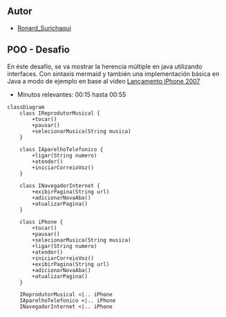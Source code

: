 
## Autor
- [Ronard_Surichaqui](https://github.com/ronard1)

## POO - Desafio

En éste desafío, se va mostrar la herencia múltiple en java utilizando interfaces. Con sintaxis mermaid y también una implementación básica en Java a modo de ejemplo en base al vídeo
[Lançamento iPhone 2007](https://www.youtube.com/watch?v=9ou608QQRq8)
- Minutos relevantes: 00:15 hasta 00:55

```mermaid
classDiagram
    class IReprodutorMusical {
        +tocar()
        +pausar()
        +selecionarMusica(String musica)
    }

    class IAparelhoTelefonico {
        +ligar(String numero)
        +atender()
        +iniciarCorreioVoz()
    }

    class INavegadorInternet {
        +exibirPagina(String url)
        +adicionarNovaAba()
        +atualizarPagina()
    }

    class iPhone {
        +tocar()
        +pausar()
        +selecionarMusica(String musica)
        +ligar(String numero)
        +atender()
        +iniciarCorreioVoz()
        +exibirPagina(String url)
        +adicionarNovaAba()
        +atualizarPagina()
    }

    IReprodutorMusical <|.. iPhone
    IAparelhoTelefonico <|.. iPhone
    INavegadorInternet <|.. iPhone
